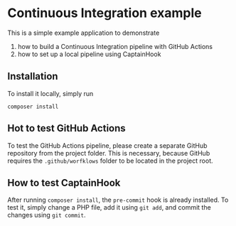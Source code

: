 # Continuous Integration example

This is a simple example application to demonstrate
1. how to build a Continuous Integration pipeline with GitHub Actions
2. how to set up a local pipeline using CaptainHook

## Installation
To install it locally, simply run

`composer install`

## Hot to test GitHub Actions

To test the GitHub Actions pipeline, please create a separate GitHub repository from the project folder. This is necessary, because GitHub requires the `.github/worfklows` folder to be located in the project root.

## How to test CaptainHook

After running `composer install`, the `pre-commit` hook is already installed. To test it, simply change a PHP file, add it using `git add`, and commit the changes using `git commit`.